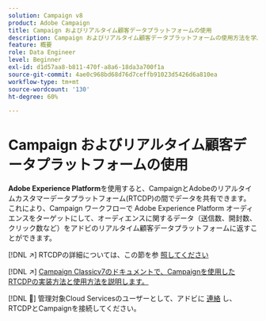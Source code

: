 ```yaml
---
solution: Campaign v8
product: Adobe Campaign
title: Campaign およびリアルタイム顧客データプラットフォームの使用
description: Campaign およびリアルタイム顧客データプラットフォームの使用方法を学ぶ
feature: 概要
role: Data Engineer
level: Beginner
exl-id: d1d57aa8-b811-470f-a8a6-18da3a700f1a
source-git-commit: 4ae0c968bd68d76d7ceffb91023d5426d6a810ea
workflow-type: tm+mt
source-wordcount: '130'
ht-degree: 60%

---
```


# Campaign およびリアルタイム顧客データプラットフォームの使用

**Adobe Experience Platform**&#x200B;を使用すると、CampaignとAdobeのリアルタイムカスタマーデータプラットフォーム(RTCDP)の間でデータを共有できます。 これにより、Campaign ワークフローで Adobe Experience Platform オーディエンスをターゲットにして、オーディエンスに関するデータ（送信数、開封数、クリック数など）をアドビのリアルタイム顧客データプラットフォームに返すことができます。

[!DNL :arrow_upper_right:] RTCDPの詳細については、この節を参 [照してください](https://experienceleague.adobe.com/docs/experience-platform/rtcdp/overview.html?lang=ja)

[!DNL :arrow_upper_right:]  [Campaign Classicv7のドキュメントで、Campaignを使用したRTCDPの実装方法と使用方法を説明します。](https://experienceleague.adobe.com/docs/campaign-classic/using/integrating-with-adobe-experience-cloud/aep-sources-destinations/get-started-sources-destinations.html?lang=ja#integrating-with-adobe-experience-cloud)

[!DNL :speech_balloon:] 管理対象Cloud Servicesのユーザーとして、アドビに [連絡](../start/campaign-faq.md#support) し、RTCDPとCampaignを接続してください。
